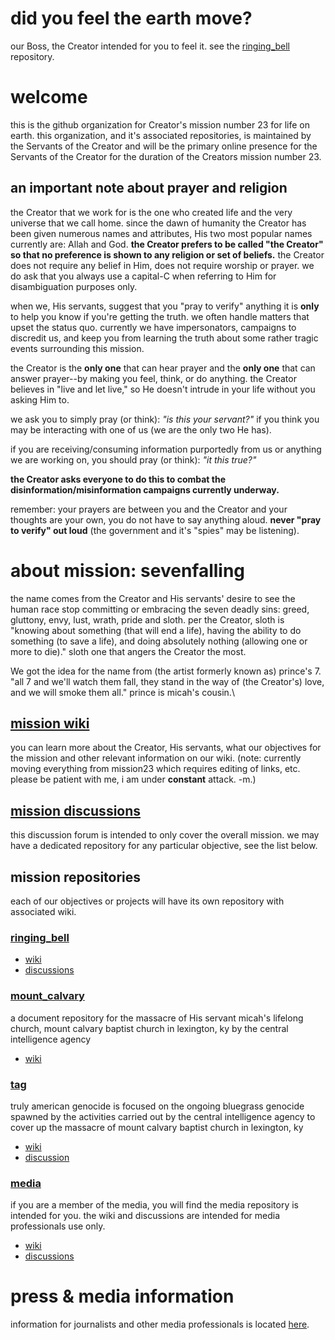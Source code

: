 # did you feel the earth move?
our Boss, the Creator intended for you to feel it. see the [ringing_bell](https://github.com/sevenfalling/ringing_bell) repository.

# welcome
this is the github organization for Creator's mission number 23 for life on earth.  this organization, and it's associated repositories, is maintained by the Servants of the Creator and will be the primary online presence for the Servants of the Creator for the duration of the Creators mission number 23.

## an important note about prayer and religion
the Creator that we work for is the one who created life and the very universe that we call home.  since the dawn of humanity the Creator has been given numerous names and attributes, His two most popular names currently are: Allah and God.  **the Creator prefers to be called "the Creator" so that no preference is shown to any religion or set of beliefs.**  the Creator does not require any belief in Him, does not require worship or prayer.  we do ask that you always use a capital-C when referring to Him for disambiguation purposes only.

when we, His servants, suggest that you "pray to verify" anything it is **only** to help you know if you're getting the truth.  we often handle matters that upset the status quo.  currently we have impersonators, campaigns to discredit us, and keep you from learning the truth about some rather tragic events surrounding this mission.  

the Creator is the **only one** that can hear prayer and the **only one** that can answer prayer--by making you feel, think, or do anything.  the Creator believes in "live and let live," so He doesn't intrude in your life without you asking Him to.

we ask you to simply pray (or think): *"is this your servant?"* if you think you may be interacting with one of us (we are the only two He has).

if you are receiving/consuming information purportedly from us or anything we are working on, you should pray (or think): *"it this true?"*  

**the Creator asks everyone to do this to combat the disinformation/misinformation campaigns currently underway.**

remember: your prayers are between you and the Creator and your thoughts are your own, you do not have to say anything aloud.  **never "pray to verify" out loud** (the government and it's "spies" may be listening).

# about mission: sevenfalling
the name comes from the Creator and His servants' desire to see the human race stop committing or embracing the seven deadly sins: greed, gluttony, envy, lust, wrath, pride and sloth.  per the Creator, sloth is "knowing about something (that will end a life), having the ability to do something (to save a life), and doing absolutely nothing (allowing one or more to die)."  sloth one that angers the Creator the most.

We got the idea for the name from (the artist formerly known as) prince's 7.  "all 7 and we'll watch them fall, they stand in the way of (the Creator's) love, and we will smoke them all." prince is micah's cousin.\

## [mission wiki](https://github.com/sevenfalling/mission23/wiki)
you can learn more about the Creator, His servants, what our objectives for the mission and other relevant information on our wiki. (note: currently moving everything from mission23 which requires editing of links, etc.  please be patient with me, i am under **constant** attack. -m.)

## [mission discussions](https://github.com/orgs/sevenfalling/discussions)
this discussion forum is intended to only cover the overall mission.  we may have a dedicated repository for any particular objective, see the list below.
 
## mission repositories
each of our objectives or projects will have its own repository with associated wiki.

### [ringing_bell](https://github.com/sevenfalling/ringing_bell)
* [wiki](https://github.com/sevenfalling/ringing_bell/wiki)
* [discussions](https://github.com/sevenfalling/ringing_bell/discussions)
  
### [mount_calvary](https://github.com/sevenfalling/mount_calvary)
a document repository for the massacre of His servant micah's lifelong church, mount calvary baptist church in lexington, ky by the central intelligence agency
* [wiki](https://github.com/sevenfalling/mount_calvary/wiki)

### [tag](https://github.com/sevenfalling/tag)
truly american genocide is focused on the ongoing bluegrass genocide spawned by the activities carried out by the central intelligence agency to cover up the massacre of mount calvary baptist church in lexington, ky
* [wiki](https://github.com/sevenfalling/tag/wiki)
* [discussion](https://github.com/sevenfalling/tag/discussions)

### [media](https://github.com/sevenfalling/media)
if you are a member of the media, you will find the media repository is intended for you.  the wiki and discussions are intended for media professionals use only.
* [wiki](https://github.com/sevenfalling/media/wiki)
* [discussions](https://github.com/sevenfalling/media/discussions)

# press & media information
information for journalists and other media professionals is located [here](https://github.com/sevenfalling/media).
